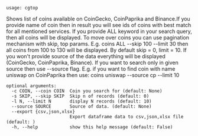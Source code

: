 ```
usage: cgtop
```

Shows list of coins available on CoinGecko, CoinPaprika and Binance.If you provide name of coin then in result you will see ids of coins with best
match for all mentioned services. If you provide ALL keyword in your search query, then all coins will be displayed. To move over coins you can use
pagination mechanism with skip, top params. E.g. coins ALL --skip 100 --limit 30 then all coins from 100 to 130 will be displayed. By default skip =
0, limit = 10. If you won't provide source of the data everything will be displayed (CoinGecko, CoinPaprika, Binance). If you want to search only in
given source then use --source flag. E.g. if you want to find coin with name uniswap on CoinPaprika then use: coins uniswap --source cp --limit 10

```
optional arguments:
  -c COIN, --coin COIN  Coin you search for (default: None)
  -s SKIP, --skip SKIP  Skip n of records (default: 0)
  -l N, --limit N       display N records (default: 10)
  --source SOURCE       Source of data. (default: None)
  --export {csv,json,xlsx}
                        Export dataframe data to csv,json,xlsx file (default: )
  -h, --help            show this help message (default: False)
```
